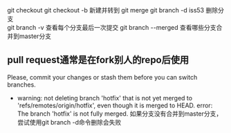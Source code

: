 git checkout 
git checkout -b 新建并转到
git merge
git branch -d iss53  删除分支 	
 git branch -v  查看每个分支最后一次提交
 git branch --merged  查看哪些分支合并到master分支
## pull request通常是在fork别人的repo后使用





Please, commit your changes or stash them before you can switch branches.

+ warning: not deleting branch 'hotfix' that is not yet merged to
         'refs/remotes/origin/hotfix', even though it is merged to HEAD.
error: The branch 'hotfix' is not fully merged.
如果分支没有合并到master分支，尝试使用git branch -d命令删除会失败







